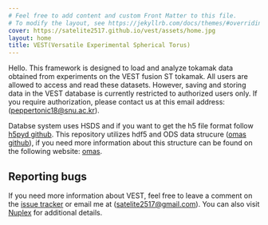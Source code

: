 ```yaml
---
# Feel free to add content and custom Front Matter to this file.
# To modify the layout, see https://jekyllrb.com/docs/themes/#overriding-theme-defaults
cover: https://satelite2517.github.io/vest/assets/home.jpg
layout: home
title: VEST(Versatile Experimental Spherical Torus)
---
```


Hello. This framework is designed to load and analyze tokamak data obtained from experiments on the VEST fusion ST tokamak. All users are allowed to access and read these datasets. However, saving and storing data in the VEST database is currently restricted to authorized users only. If you require authorization, please contact us at this email address: (peppertonic18@snu.ac.kr).

Databse system uses HSDS and if you want to get the h5 file format follow [h5pyd github](https://github.com/HDFGroup/h5pyd). This repository utilizes hdf5 and ODS data strucure ([omas github](https://github.com/gafusion/omas?tab=readme-ov-file)), if you need more information about this structure can be found on the following website: [omas](https://gafusion.github.io/omas/).


## Reporting bugs

If you need more information about VEST, feel free to leave a comment on the [issue tracker](https://github.com/satelite2517/vest/issues) or email me at (satelite2517@gmail.com). You can also visit [Nuplex](http://nuplex.snu.ac.kr) for additional details.